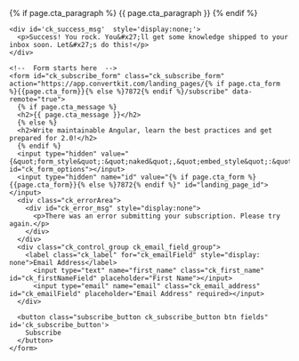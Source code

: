 <div class="ck_form ck_naked cta">
  {% if page.cta_paragraph %}
  {{ page.cta_paragraph }}
  {% endif %}

  <div class="ck_form_fields">

    <div id='ck_success_msg'  style='display:none;'>
      <p>Success! You rock. You&#x27;ll get some knowledge shipped to your inbox soon. Let&#x27;s do this!</p>
    </div>

    <!--  Form starts here  -->
    <form id="ck_subscribe_form" class="ck_subscribe_form" action="https://app.convertkit.com/landing_pages/{% if page.cta_form %}{{page.cta_form}}{% else %}7872{% endif %}/subscribe" data-remote="true">
      {% if page.cta_message %}
      <h2>{{ page.cta_message }}</h2>
      {% else %}
      <h2>Write maintainable Angular, learn the best practices and get prepared for 2.0!</h2>
      {% endif %}
      <input type="hidden" value="{&quot;form_style&quot;:&quot;naked&quot;,&quot;embed_style&quot;:&quot;inline&quot;,&quot;embed_trigger&quot;:&quot;scroll_percentage&quot;,&quot;scroll_percentage&quot;:&quot;70&quot;,&quot;delay_seconds&quot;:&quot;10&quot;,&quot;display_position&quot;:&quot;br&quot;,&quot;display_devices&quot;:&quot;all&quot;,&quot;days_no_show&quot;:&quot;15&quot;,&quot;converted_behavior&quot;:&quot;show&quot;}" id="ck_form_options"></input>
      <input type="hidden" name="id" value="{% if page.cta_form %}{{page.cta_form}}{% else %}7872{% endif %}" id="landing_page_id"></input>
      <div class="ck_errorArea">
        <div id="ck_error_msg" style="display:none">
          <p>There was an error submitting your subscription. Please try again.</p>
        </div>
      </div>
      <div class="ck_control_group ck_email_field_group">
        <label class="ck_label" for="ck_emailField" style="display: none">Email Address</label>
          <input type="text" name="first_name" class="ck_first_name" id="ck_firstNameField" placeholder="First Name"></input>
          <input type="email" name="email" class="ck_email_address" id="ck_emailField" placeholder="Email Address" required></input>
      </div>

      <button class="subscribe_button ck_subscribe_button btn fields" id='ck_subscribe_button'>
        Subscribe
      </button>
    </form>
  </div>

 </div>

